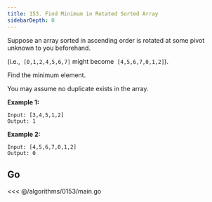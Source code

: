 ```yaml
---
title: 153. Find Minimum in Rotated Sorted Array
sidebarDepth: 0
---
```


Suppose an array sorted in ascending order is rotated at some pivot unknown to you beforehand.

(i.e.,  `[0,1,2,4,5,6,7]` might become  `[4,5,6,7,0,1,2]`).

Find the minimum element.

You may assume no duplicate exists in the array.

**Example 1:**

```
Input: [3,4,5,1,2]
Output: 1
```

**Example 2:**

```
Input: [4,5,6,7,0,1,2]
Output: 0
```

## Go

<<< @/algorithms/0153/main.go
